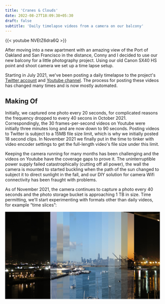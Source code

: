 ```yaml
---
title: 'Cranes & Clouds'
date: 2022-08-27T18:09:38+05:30
draft: false
subtitle: 'Daily timelapse videos from a camera on our balcony'
---
```


{{< youtube NVEtZ6dra6Q  >}}

After moving into a new apartment with an amazing view of the Port of Oakland and San Francisco in the distance, Conny and I decided to use our new balcony for a little photography project. Using our old Canon SX40 HS point and shoot camera we set up a time lapse setup.

Starting in July 2021, we've been posting a daily timelapse to the project's [Twitter account](https://twitter.com/cranesandclouds) and [Youtube channel](https://www.youtube.com/channel/UCfgbxOCayX3p8vCILXH9T1g/videos). The process for posting these videos has changed many times and is now mostly automated.

## Making Of

Initially, we captured one photo every 20 seconds, for complicated reasons the frequency dropped to every 40 secons in October 2021. Correspondingly, the 30 frames-per-second videos on Youtube were initially three minutes long and are now down to 90 seconds. Posting videos to Twitter is subject to a 15MB file size limit, which is why we initially posted 18 second clips. In November 2021 we finally put in the time to tinker with video encoder settings to get the full-length video's file size under this limit.

Keeping the camera running for many months has been challenging and the videos on Youtube have the coverage gaps to prove it. The uninterruptible power supply failed catastrophically (cutting off all power), the wall the camera is mounted to started buckling when the path of the sun changed to subject it to direct sunlight in the fall, and our DIY solution for camera Wifi connectivity has been fraught with problems.

As of November 2021, the camera continues to capture a photo every 40 seconds and the photo storage bucket is approaching 1 TB in size. Time permitting, we'll start experimenting with formats other than daily videos, for example “time slices”:

![Timel Slices](images/timeslices.jpeg)
